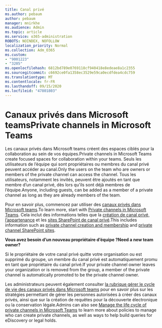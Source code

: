 ```yaml
---
title: Canal privé
ms.author: pebaum
author: pebaum
manager: mnirkhe
ms.audience: Admin
ms.topic: article
ms.service: o365-administration
ROBOTS: NOINDEX, NOFOLLOW
localization_priority: Normal
ms.collection: Adm_O365
ms.custom:
- "9001223"
- "3205"
ms.openlocfilehash: 6812bd789e0769118cf940418e8edeae8a1c2355
ms.sourcegitcommit: c6692ce0fa1358ec3529e59ca0ecdfdea4cdc759
ms.translationtype: MT
ms.contentlocale: fr-FR
ms.lasthandoff: 09/15/2020
ms.locfileid: "47801803"
---
```

# <a name="private-channels-in-microsoft-teams"></a><span data-ttu-id="9eeb3-102">Canaux privés dans Microsoft teams</span><span class="sxs-lookup"><span data-stu-id="9eeb3-102">Private channels in Microsoft Teams</span></span>

<span data-ttu-id="9eeb3-103">Les canaux privés dans Microsoft teams créent des espaces ciblés pour la collaboration au sein de vos équipes.</span><span class="sxs-lookup"><span data-stu-id="9eeb3-103">Private channels in Microsoft Teams create focused spaces for collaboration within your teams.</span></span> <span data-ttu-id="9eeb3-104">Seuls les utilisateurs de l’équipe qui sont propriétaires ou membres du canal privé peuvent accéder au canal.</span><span class="sxs-lookup"><span data-stu-id="9eeb3-104">Only the users on the team who are owners or members of the private channel can access the channel.</span></span> <span data-ttu-id="9eeb3-105">Tous les utilisateurs, notamment les invités, peuvent être ajoutés en tant que membre d’un canal privé, dès lors qu’ils sont déjà membres de l’équipe.</span><span class="sxs-lookup"><span data-stu-id="9eeb3-105">Anyone, including guests, can be added as a member of a private channel as long as they are already members of the team.</span></span>

<span data-ttu-id="9eeb3-106">Pour en savoir plus, commencez par utiliser des [canaux privés dans Microsoft teams](https://docs.microsoft.com/MicrosoftTeams/private-channels).</span><span class="sxs-lookup"><span data-stu-id="9eeb3-106">To learn more, start with [Private channels in Microsoft Teams](https://docs.microsoft.com/MicrosoftTeams/private-channels).</span></span> <span data-ttu-id="9eeb3-107">Cela inclut des informations telles que la [création de canal privé, l’appartenance](https://docs.microsoft.com/MicrosoftTeams/private-channels#private-channel-creation-and-membership) et les [sites SharePoint de canal privé](https://docs.microsoft.com/MicrosoftTeams/private-channels#private-channel-sharepoint-sites).</span><span class="sxs-lookup"><span data-stu-id="9eeb3-107">This includes information such as [private channel creation and membership](https://docs.microsoft.com/MicrosoftTeams/private-channels#private-channel-creation-and-membership) and [private channel SharePoint sites](https://docs.microsoft.com/MicrosoftTeams/private-channels#private-channel-sharepoint-sites).</span></span>

<span data-ttu-id="9eeb3-108">**Vous avez besoin d’un nouveau propriétaire d’équipe ?**</span><span class="sxs-lookup"><span data-stu-id="9eeb3-108">**Need a new team owner?**</span></span>

<span data-ttu-id="9eeb3-109">Si le propriétaire de votre canal privé quitte votre organisation ou est supprimé du groupe, un membre du canal privé est automatiquement promu en tant que propriétaire du canal privé.</span><span class="sxs-lookup"><span data-stu-id="9eeb3-109">If your private channel owner leaves your organization or is removed from the group, a member of the private channel is automatically promoted to be the private channel owner.</span></span>

<span data-ttu-id="9eeb3-110">Les administrateurs peuvent également consulter [la rubrique gérer le cycle de vie des canaux privés dans Microsoft teams](https://docs.microsoft.com/MicrosoftTeams/private-channels-life-cycle-management) pour en savoir plus sur les stratégies permettant de gérer les personnes autorisées à créer des canaux privés, ainsi que sur la création de requêtes pour la découverte électronique ou la conservation légale.</span><span class="sxs-lookup"><span data-stu-id="9eeb3-110">Admins can also see [Manage the life cycle of private channels in Microsoft Teams](https://docs.microsoft.com/MicrosoftTeams/private-channels-life-cycle-management) to learn more about policies to manage who can create private channels, as well as ways to help build queries for eDiscovery or legal holds.</span></span>
